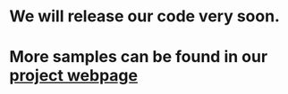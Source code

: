 # We will release our code very soon.

# More samples can be found in our [project webpage](http://faculty.washington.edu/shlizee/audeo/)

